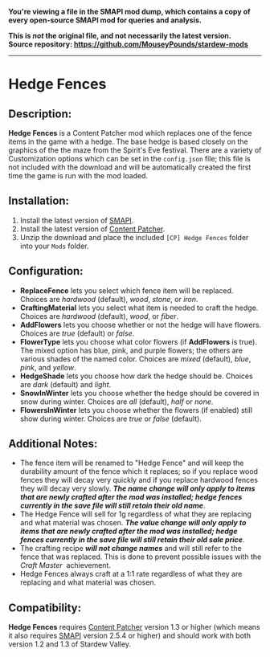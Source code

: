 **You're viewing a file in the SMAPI mod dump, which contains a copy of every open-source SMAPI mod
for queries and analysis.**

**This is _not_ the original file, and not necessarily the latest version.**  
**Source repository: https://github.com/MouseyPounds/stardew-mods**

----

# Hedge Fences

## Description:

**Hedge Fences** is a Content Patcher mod which replaces one of the fence items in the game with a hedge. The base hedge is based closely on the graphics of the the maze from the Spirit's Eve festival. There are a variety of Customization options which can be set in the `config.json` file; this file is not included with the download and will be automatically created the first time the game is run with the mod loaded.

## Installation:

1. Install the latest version of [SMAPI](https://smapi.io/).
2. Install the latest version of [Content Patcher](https://www.nexusmods.com/stardewvalley/mods/1915).
3. Unzip the download and place the included `[CP] Hedge Fences` folder into your `Mods` folder.

## Configuration:

* **ReplaceFence** lets you select which fence item will be replaced. Choices are *hardwood* (default), *wood*, *stone*, or *iron*.
* **CraftingMaterial** lets you select what item is needed to craft the hedge. Choices are *hardwood* (default), *wood*, or *fiber*.
* **AddFlowers** lets you choose whether or not the hedge will have flowers. Choices are *true* (default) or *false*.
* **FlowerType** lets you choose what color flowers (if **AddFlowers** is true). The mixed option has blue, pink, and purple flowers; the others are various shades of the named color. Choices are *mixed* (default), *blue*, *pink*, and *yellow*. 
* **HedgeShade** lets you choose how dark the hedge should be. Choices are *dark* (default) and *light*.
* **SnowInWinter** lets you choose whether the hedge should be covered in snow during winter. Choices are *all* (default), *half* or *none*.
* **FlowersInWinter** lets you choose whether the flowers (if enabled) still show during winter. Choices are *true* or *false* (default).

## Additional Notes:

* The fence item will be renamed to "Hedge Fence" and will keep the durability amount of the fence which it replaces; so if you replace wood fences they will decay very quickly and if you replace hardwood fences they will decay very slowly. **_The name change will only apply to items that are newly crafted after the mod was installed; hedge fences currently in the save file will still retain their old name_**.
* The Hedge Fence will sell for 1g regardless of what they are replacing and what material was chosen. **_The value change will only apply to items that are newly crafted after the mod was installed; hedge fences currently in the save file will still retain their old sale price_**.
* The crafting recipe **_will not change names_** and will still refer to the fence that was replaced. This is done to prevent possible issues with the *Craft Master*  achievement.
 * Hedge Fences always craft at a 1:1 rate regardless of what they are replacing and what material was chosen.

## Compatibility:

**Hedge Fences** requires [Content Patcher](https://www.nexusmods.com/stardewvalley/mods/1915) version 1.3 or higher (which means it also requires [SMAPI](https://smapi.io/) version 2.5.4 or higher) and should work with both version 1.2 and 1.3 of Stardew Valley.